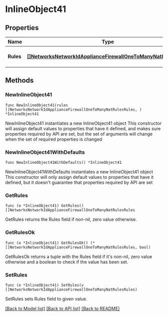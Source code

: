 # InlineObject41

## Properties

Name | Type | Description | Notes
------------ | ------------- | ------------- | -------------
**Rules** | [**[]NetworksNetworkIdApplianceFirewallOneToManyNatRulesRules**](NetworksNetworkIdApplianceFirewallOneToManyNatRulesRules.md) | An array of 1:Many nat rules | 

## Methods

### NewInlineObject41

`func NewInlineObject41(rules []NetworksNetworkIdApplianceFirewallOneToManyNatRulesRules, ) *InlineObject41`

NewInlineObject41 instantiates a new InlineObject41 object
This constructor will assign default values to properties that have it defined,
and makes sure properties required by API are set, but the set of arguments
will change when the set of required properties is changed

### NewInlineObject41WithDefaults

`func NewInlineObject41WithDefaults() *InlineObject41`

NewInlineObject41WithDefaults instantiates a new InlineObject41 object
This constructor will only assign default values to properties that have it defined,
but it doesn't guarantee that properties required by API are set

### GetRules

`func (o *InlineObject41) GetRules() []NetworksNetworkIdApplianceFirewallOneToManyNatRulesRules`

GetRules returns the Rules field if non-nil, zero value otherwise.

### GetRulesOk

`func (o *InlineObject41) GetRulesOk() (*[]NetworksNetworkIdApplianceFirewallOneToManyNatRulesRules, bool)`

GetRulesOk returns a tuple with the Rules field if it's non-nil, zero value otherwise
and a boolean to check if the value has been set.

### SetRules

`func (o *InlineObject41) SetRules(v []NetworksNetworkIdApplianceFirewallOneToManyNatRulesRules)`

SetRules sets Rules field to given value.



[[Back to Model list]](../README.md#documentation-for-models) [[Back to API list]](../README.md#documentation-for-api-endpoints) [[Back to README]](../README.md)



